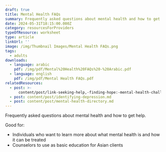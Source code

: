 ```yaml
---
draft: true
title: Mental Health FAQs
summary: Frequently asked questions about mental health and how to get help
date: 2024-05-31T18:15:00.000Z
category: resourcesForProviders
typeOfResource: worksheet
type: article
linkUrl: ''
image: /img/Thumbnail Images/Mental Health FAQs.png
tags:
  - adults
downloads:
  - language: arabic
    pdf: /img/pdf/Mental%20Health%20FAQs%20-%20Arabic.pdf
  - language: english
    pdf: /img/pdf/Mental Health FAQs.pdf
relatedResources:
  - post: >-
      content/post/link-seeking-help,-finding-hope:-mental-health-challenges-and-solutions-for-asian-americans-in-new-york-city.md
  - post: content/post/identifying-depression.md
  - post: content/post/mental-health-directory.md
---
```


Frequently asked questions about mental health and how to get help.

Good for:

* Individuals who want to learn more about what mental health is and how it can be treated 
* Counselors to use as basic education for Asian clients 
